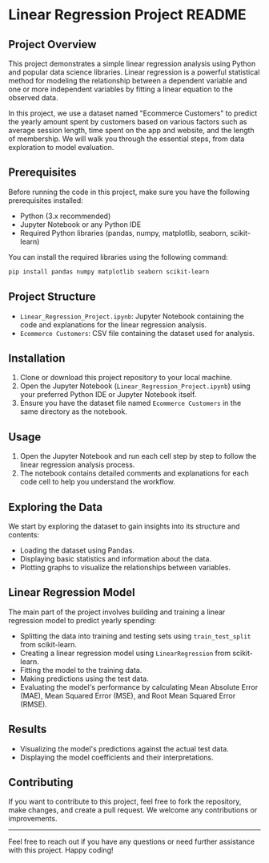 # Linear Regression Project README

## Project Overview

This project demonstrates a simple linear regression analysis using Python and popular data science libraries. Linear regression is a powerful statistical method for modeling the relationship between a dependent variable and one or more independent variables by fitting a linear equation to the observed data.

In this project, we use a dataset named "Ecommerce Customers" to predict the yearly amount spent by customers based on various factors such as average session length, time spent on the app and website, and the length of membership. We will walk you through the essential steps, from data exploration to model evaluation.

## Prerequisites

Before running the code in this project, make sure you have the following prerequisites installed:

- Python (3.x recommended)
- Jupyter Notebook or any Python IDE
- Required Python libraries (pandas, numpy, matplotlib, seaborn, scikit-learn)

You can install the required libraries using the following command:

```bash
pip install pandas numpy matplotlib seaborn scikit-learn
```

## Project Structure

- `Linear_Regression_Project.ipynb`: Jupyter Notebook containing the code and explanations for the linear regression analysis.
- `Ecommerce Customers`: CSV file containing the dataset used for analysis.

## Installation

1. Clone or download this project repository to your local machine.
2. Open the Jupyter Notebook (`Linear_Regression_Project.ipynb`) using your preferred Python IDE or Jupyter Notebook itself.
3. Ensure you have the dataset file named `Ecommerce Customers` in the same directory as the notebook.

## Usage

1. Open the Jupyter Notebook and run each cell step by step to follow the linear regression analysis process.
2. The notebook contains detailed comments and explanations for each code cell to help you understand the workflow.

## Exploring the Data

We start by exploring the dataset to gain insights into its structure and contents:

- Loading the dataset using Pandas.
- Displaying basic statistics and information about the data.
- Plotting graphs to visualize the relationships between variables.

## Linear Regression Model

The main part of the project involves building and training a linear regression model to predict yearly spending:

- Splitting the data into training and testing sets using `train_test_split` from scikit-learn.
- Creating a linear regression model using `LinearRegression` from scikit-learn.
- Fitting the model to the training data.
- Making predictions using the test data.
- Evaluating the model's performance by calculating Mean Absolute Error (MAE), Mean Squared Error (MSE), and Root Mean Squared Error (RMSE).

## Results

- Visualizing the model's predictions against the actual test data.
- Displaying the model coefficients and their interpretations.

## Contributing

If you want to contribute to this project, feel free to fork the repository, make changes, and create a pull request. We welcome any contributions or improvements.


---

Feel free to reach out if you have any questions or need further assistance with this project. Happy coding!
